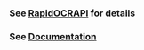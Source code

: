 ### See [RapidOCRAPI](https://github.com/RapidAI/RapidOCRAPI) for details

### See [Documentation](https://rapidai.github.io/RapidOCRDocs/main/install_usage/rapidocr_api/usage/)
